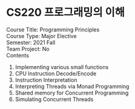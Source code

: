 # CS220 프로그래밍의 이해

Course Title: Programming Principles <br/>
Course Type: Major Elective <br/>
Semester: 2021 Fall <br/>
Team Project: No <br/>
Contents 
1. Implementing various small functions
2. CPU Instruction Decode/Encode
3. Instruction Interpretation
4. Interpreting Threads via Monad Programming
5. Shared memory for Concurrent Programming
6. Simulating Concurrent Threads
